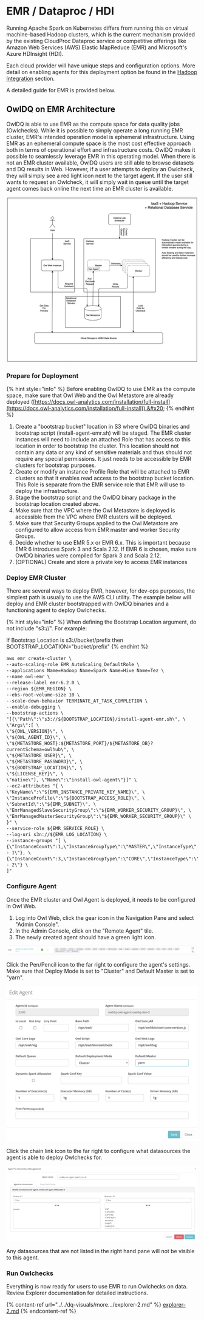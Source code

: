 # EMR / Dataproc / HDI

Running Apache Spark on Kubernetes differs from running this on virtual machine-based Hadoop clusters, which is the current mechanism provided by the existing CloudProc Dataproc service or competitive offerings like Amazon Web Services (AWS) Elastic MapReduce (EMR) and Microsoft's Azure HDInsight (HDI).

Each cloud provider will have unique steps and configuration options. More detail on enabling agents for this deployment option be found in the [Hadoop Integration](https://docs.owl-analytics.com/installation/hadoop-integration) section.

A detailed guide for EMR is provided below.

## OwlDQ on EMR Architecture

OwlDQ is able to use EMR as the compute space for data quality jobs (Owlchecks). While it is possible to simply operate a long running EMR cluster, EMR's intended operation model is ephemeral infrastructure. Using EMR as an ephemeral compute space is the most cost effective approach both in terms of operational effort and infrastructure costs. OwlDQ makes it possible to seamlessly leverage EMR in this operating model. When there is not an EMR cluster available, OwlDQ users are still able to browse datasets and DQ results in Web. However, if a user attempts to deploy an Owlcheck, they will simply see a red light icon next to the target agent. If the user still wants to request an Owlcheck, it will simply wait in queue until the target agent comes back online the next time an EMR cluster is available.

![](<../../.gitbook/assets/Screenshot 2021-02-17 at 9.47.05 AM.png>)

### Prepare for Deployment

{% hint style="info" %}
Before enabling OwlDQ to use EMR as the compute space, make sure that Owl Web and the Owl Metastore are already deployed ([https://docs.owl-analytics.com/installation/full-install](https://docs.owl-analytics.com/installation/full-install)).&#x20;
{% endhint %}

1. Create a "bootstrap bucket" location in S3 where OwlDQ binaries and bootstrap script (install-agent-emr.sh) will be staged. The EMR cluster instances will need to include an attached Role that has access to this location in order to bootstrap the cluster. This location should not contain any data or any kind of sensitive materials and thus should not require any special permissions. It just needs to be accessible by EMR clusters for bootstrap purposes.&#x20;
2. Create or modify an instance Profile Role that will be attached to EMR clusters so that it enables read access to the bootstrap bucket location. This Role is separate from the EMR service role that EMR will use to deploy the infrastructure.
3. Stage the bootstrap script and the OwlDQ binary package in the bootstrap location created above.
4. Make sure that the VPC where the Owl Metastore is deployed is accessible from the VPC where EMR clusters will be deployed.
5. Make sure that Security Groups applied to the Owl Metastore are configured to allow access from EMR master and worker Security Groups.
6. Decide whether to use EMR 5.x or EMR 6.x. This is important because EMR 6 introduces Spark 3 and Scala 2.12. If EMR 6 is chosen, make sure OwlDQ binaries were compiled for Spark 3 and Scala 2.12.
7. (OPTIONAL) Create and store a private key to access EMR instances

### Deploy EMR Cluster

There are several ways to deploy EMR, however, for dev-ops purposes, the simplest path is usually to use the AWS CLI utility. The example below will deploy and EMR cluster bootstrapped with OwlDQ binaries and a functioning agent to deploy Owlchecks.&#x20;

{% hint style="info" %}
When defining the Bootstrap Location argument, do not include "s3://". For example:

If Bootstrap Location is s3://bucket/prefix then BOOTSTRAP\_LOCATION="bucket/prefix"
{% endhint %}

```
aws emr create-cluster \
--auto-scaling-role EMR_AutoScaling_DefaultRole \
--applications Name=Hadoop Name=Spark Name=Hive Name=Tez \
--name owl-emr \
--release-label emr-6.2.0 \
--region ${EMR_REGION} \
--ebs-root-volume-size 10 \
--scale-down-behavior TERMINATE_AT_TASK_COMPLETION \
--enable-debugging \
--bootstrap-actions \
"[{\"Path\":\"s3://${BOOTSTRAP_LOCATION}/install-agent-emr.sh\", \
\"Args\":[ \
\"${OWL_VERSION}\", \
\"${OWL_AGENT_ID}\", \
\"${METASTORE_HOST}:${METASTORE_PORT}/${METASTORE_DB}?currentSchema=owlhub\", \
\"${METASTORE_USER}\", \
\"${METASTORE_PASSWORD}\", \
\"${BOOTSTRAP_LOCATION}\", \
\"${LICENSE_KEY}\", \
\"native\"], \"Name\":\"install-owl-agent\"}]" \
--ec2-attributes "{ \
\"KeyName\":\"${EMR_INSTANCE_PRIVATE_KEY_NAME}\", \
\"InstanceProfile\":\"${BOOTSTRAP_ACCESS_ROLE}\", \
\"SubnetId\":\"${EMR_SUBNET}\", \
\"EmrManagedSlaveSecurityGroup\":\"${EMR_WORKER_SECURITY_GROUP}\", \
\"EmrManagedMasterSecurityGroup\":\"${EMR_WORKER_SECURITY_GROUP}\" \
}" \
--service-role ${EMR_SERVICE_ROLE} \
--log-uri s3n://${EMR_LOG_LOCATION} \
--instance-groups "[ \
{\"InstanceCount\":1,\"InstanceGroupType\":\"MASTER\",\"InstanceType\":\"${EMR_MASTER_INSTANCE_TYPE}\",\"Name\":\"Master - 1\"}, \
{\"InstanceCount\":3,\"InstanceGroupType\":\"CORE\",\"InstanceType\":\"${EMR_CORE_INSTANCE_TYPE}\",\"Name\":\"Core - 2\"} \
]" 
```

### Configure Agent

Once the EMR cluster and Owl Agent is deployed, it needs to be configured in Owl Web.&#x20;

1. Log into Owl Web, click the gear icon in the Navigation Pane and select "Admin Console".
2. In the Admin Console, click on the "Remote Agent" tile.
3. The newly created agent should have a green light icon.

![](<../../.gitbook/assets/Screenshot 2021-02-17 at 10.53.19 AM.png>)

Click the Pen/Pencil icon to the far right to configure the agent's settings. Make sure that Deploy Mode is set to "Cluster" and Default Master is set to "yarn".

![](<../../.gitbook/assets/Screenshot 2021-02-17 at 10.57.39 AM.png>)

Click the chain link icon to the far right to configure what datasources the agent is able to deploy Owlchecks for.

![](<../../.gitbook/assets/Screenshot 2021-02-17 at 11.00.48 AM.png>)

Any datasources that are not listed in the right hand pane will not be visible to this agent.

### Run Owlchecks

Everything is now ready for users to use EMR to run Owlchecks on data. Review Explorer documentation for detailed instructions.

{% content-ref url="../../dq-visuals/more.../explorer-2.md" %}
[explorer-2.md](../../dq-visuals/more.../explorer-2.md)
{% endcontent-ref %}
